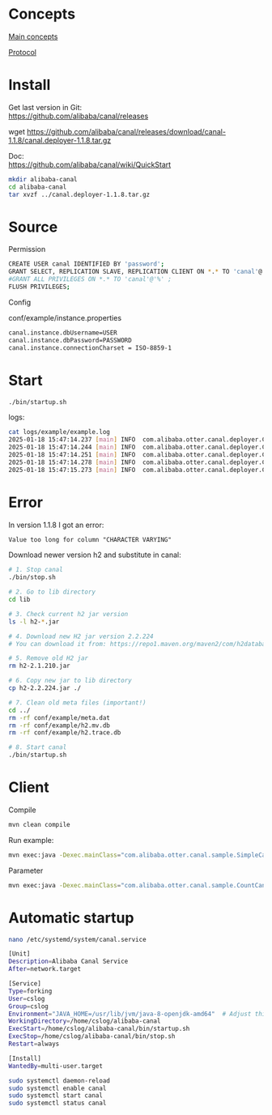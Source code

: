 # Concepts

[Main concepts](./concepts.md)

[Protocol](./protocol.md)

# Install

Get last version in Git:  
https://github.com/alibaba/canal/releases

wget https://github.com/alibaba/canal/releases/download/canal-1.1.8/canal.deployer-1.1.8.tar.gz

Doc:  
https://github.com/alibaba/canal/wiki/QuickStart

```bash
mkdir alibaba-canal
cd alibaba-canal
tar xvzf ../canal.deployer-1.1.8.tar.gz
```

# Source

Permission

```bash
CREATE USER canal IDENTIFIED BY 'password';  
GRANT SELECT, REPLICATION SLAVE, REPLICATION CLIENT ON *.* TO 'canal'@'%';
#GRANT ALL PRIVILEGES ON *.* TO 'canal'@'%' ;
FLUSH PRIVILEGES;
```

Config

conf/example/instance.properties

```bash
canal.instance.dbUsername=USER
canal.instance.dbPassword=PASSWORD
canal.instance.connectionCharset = ISO-8859-1
```

# Start

```bash
./bin/startup.sh
```

logs:
```bash
cat logs/example/example.log
2025-01-18 15:47:14.237 [main] INFO  com.alibaba.otter.canal.deployer.CanalLauncher - ## set default uncaught exception handler
2025-01-18 15:47:14.244 [main] INFO  com.alibaba.otter.canal.deployer.CanalLauncher - ## load canal configurations
2025-01-18 15:47:14.251 [main] INFO  com.alibaba.otter.canal.deployer.CanalStarter - ## start the canal server.
2025-01-18 15:47:14.278 [main] INFO  com.alibaba.otter.canal.deployer.CanalController - ## start the canal server[192.168.0.51(192.168.0.51):11111]
2025-01-18 15:47:15.273 [main] INFO  com.alibaba.otter.canal.deployer.CanalStarter - ## the canal server is running now ......
```

# Error

In version 1.1.8 I got an error:

```txt
Value too long for column "CHARACTER VARYING"
```

Download newer version h2 and substitute in canal:

```bash
# 1. Stop canal
./bin/stop.sh

# 2. Go to lib directory
cd lib

# 3. Check current h2 jar version
ls -l h2-*.jar

# 4. Download new H2 jar version 2.2.224
# You can download it from: https://repo1.maven.org/maven2/com/h2database/h2/2.2.224/h2-2.2.224.jar

# 5. Remove old H2 jar
rm h2-2.1.210.jar

# 6. Copy new jar to lib directory
cp h2-2.2.224.jar ./

# 7. Clean old meta files (important!)
cd ../
rm -rf conf/example/meta.dat
rm -rf conf/example/h2.mv.db
rm -rf conf/example/h2.trace.db

# 8. Start canal
./bin/startup.sh
```

# Client

Compile

```bash
mvn clean compile
```
Run example:

```bash
mvn exec:java -Dexec.mainClass="com.alibaba.otter.canal.sample.SimpleCanalClientExample"
```

Parameter

```bash
mvn exec:java -Dexec.mainClass="com.alibaba.otter.canal.sample.CountCanalClientExample" -Dexec.args="IP_ADDRESS"
```

# Automatic startup

```bash
nano /etc/systemd/system/canal.service

[Unit]
Description=Alibaba Canal Service
After=network.target

[Service]
Type=forking
User=cslog
Group=cslog
Environment="JAVA_HOME=/usr/lib/jvm/java-8-openjdk-amd64"  # Adjust this path
WorkingDirectory=/home/cslog/alibaba-canal
ExecStart=/home/cslog/alibaba-canal/bin/startup.sh
ExecStop=/home/cslog/alibaba-canal/bin/stop.sh
Restart=always

[Install]
WantedBy=multi-user.target
```

```bash
sudo systemctl daemon-reload
sudo systemctl enable canal
sudo systemctl start canal
sudo systemctl status canal
```